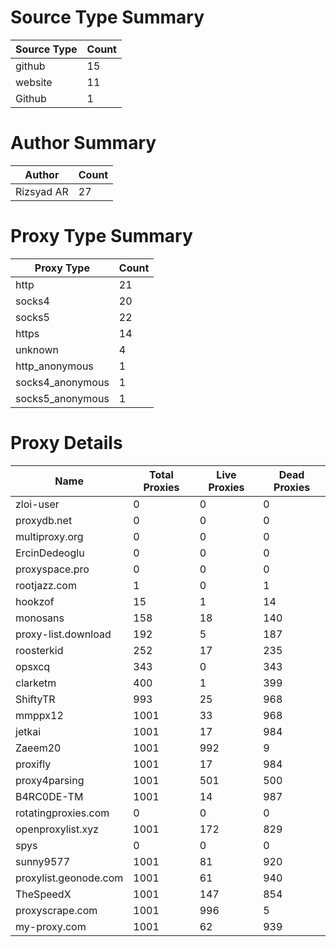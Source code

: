 # Source Type Summary

| Source Type | Count |
|-------------|-------|
| github | 15 |
| website | 11 |
| Github | 1 |


# Author Summary

| Author | Count |
|--------|-------|
| Rizsyad AR | 27 |


# Proxy Type Summary

| Proxy Type | Count |
|------------|-------|
| http | 21 |
| socks4 | 20 |
| socks5 | 22 |
| https | 14 |
| unknown | 4 |
| http_anonymous | 1 |
| socks4_anonymous | 1 |
| socks5_anonymous | 1 |


# Proxy Details

| Name | Total Proxies | Live Proxies | Dead Proxies |
|------|---------------|--------------|---------------|
| zloi-user | 0 | 0 | 0 |
| proxydb.net | 0 | 0 | 0 |
| multiproxy.org | 0 | 0 | 0 |
| ErcinDedeoglu | 0 | 0 | 0 |
| proxyspace.pro | 0 | 0 | 0 |
| rootjazz.com | 1 | 0 | 1 |
| hookzof | 15 | 1 | 14 |
| monosans | 158 | 18 | 140 |
| proxy-list.download | 192 | 5 | 187 |
| roosterkid | 252 | 17 | 235 |
| opsxcq | 343 | 0 | 343 |
| clarketm | 400 | 1 | 399 |
| ShiftyTR | 993 | 25 | 968 |
| mmppx12 | 1001 | 33 | 968 |
| jetkai | 1001 | 17 | 984 |
| Zaeem20 | 1001 | 992 | 9 |
| proxifly | 1001 | 17 | 984 |
| proxy4parsing | 1001 | 501 | 500 |
| B4RC0DE-TM | 1001 | 14 | 987 |
| rotatingproxies.com | 0 | 0 | 0 |
| openproxylist.xyz | 1001 | 172 | 829 |
| spys | 0 | 0 | 0 |
| sunny9577 | 1001 | 81 | 920 |
| proxylist.geonode.com | 1001 | 61 | 940 |
| TheSpeedX | 1001 | 147 | 854 |
| proxyscrape.com | 1001 | 996 | 5 |
| my-proxy.com | 1001 | 62 | 939 |
